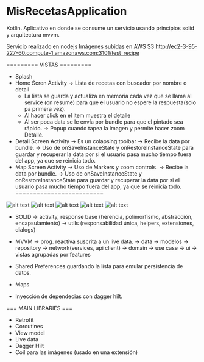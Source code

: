 # MisRecetasApplication

Kotlin.
Aplicativo en donde se consume un servicio usando principios solid y arquitectura mvvm.

Servicio realizado en nodejs
Imágenes subidas en AWS S3
http://ec2-3-95-227-60.compute-1.amazonaws.com:3101/test_recipe

========= VISTAS =========
- Splash 
- Home Scren Activity 
  -> Lista de recetas con buscador por nombre o detail
     - La lista se guarda y actualiza en memoria cada vez que se llama al service (on resume) para que el usuario no espere la respuesta(solo pa primera vez).
     - Al hacer click en el item muestra el detalle
     - Al ser poca data se le envía por bundle para que el pintado sea rápido.
  -> Popup cuando tapea la imagen y permite hacer zoom
     Detalle.
- Detail Screen Activity
  -> Es un colapsing toolbar
  -> Recibe la data por bundle.
  -> Uso de onSaveInstanceState y onRestoreInstanceState para guardar y recuperar la data por si el usuario pasa mucho tiempo fuera del app, ya que se reinicia todo.
- Map Screen Activity
  -> Uso de Markers y zoom controls.
  -> Recibe la data por bundle.
  -> Uso de onSaveInstanceState y onRestoreInstanceState para guardar y recuperar la data por si el usuario pasa mucho tiempo fuera del app, ya que se reinicia todo.
=========================

![alt text](https://yp-challenge.s3.amazonaws.com/WhatsApp+Image+2022-11-25+at+5.56.53+AM+(2).jpeg)
![alt text](https://yp-challenge.s3.amazonaws.com/WhatsApp+Image+2022-11-25+at+5.58.49+AM.jpeg)
![alt text](https://yp-challenge.s3.amazonaws.com/WhatsApp+Image+2022-11-25+at+5.56.53+AM+(1).jpeg)
![alt text](https://yp-challenge.s3.amazonaws.com/WhatsApp+Image+2022-11-25+at+5.56.53+AM.jpeg)
![alt text](https://yp-challenge.s3.amazonaws.com/WhatsApp+Image+2022-11-25+at+5.56.53+AM+(3).jpeg)


- SOLID 
  -> activity, response base (herencia, polimorfismo, abstracción, encapsulamiento)
  -> utils (responsabilidad única, helpers, extensiones, dialogs)
- MVVM 
  -> prog. reactiva suscrita a un live data.
  -> data
    -> modelos
    -> repository
    -> network(services, api client)
  -> domain
    -> use case
  -> ui
    -> vistas agrupadas por features
  
- Shared Preferences guardando la lista para emular persistencia de datos.
- Maps
- Inyección de dependecias con dagger hilt.

=== MAIN LIBRARIES ===
- Retrofit
- Coroutines
- View model
- Live data
- Dagger Hilt
- Coil para las imágenes (usado en una extensión)
